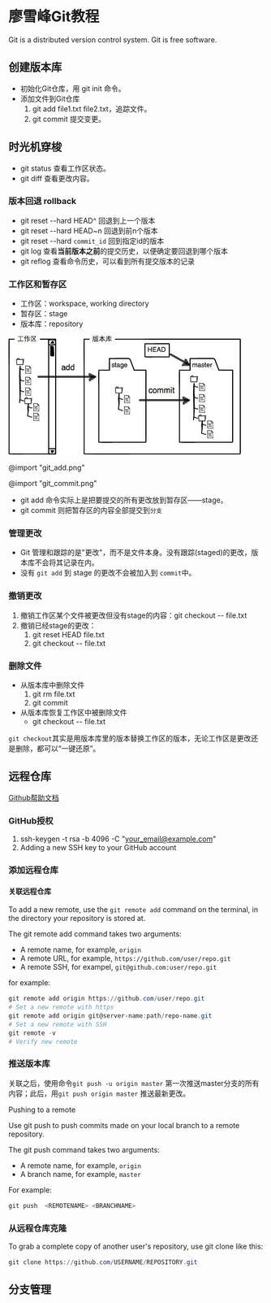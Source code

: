 # 廖雪峰Git教程

Git is a distributed version control system.
Git is free software.

## 创建版本库

- 初始化Git仓库，用 git init 命令。
- 添加文件到Git仓库
    1. git add file1.txt file2.txt，追踪文件。 <!-- 没有stage？ -->
    1. git commit 提交变更。

## 时光机穿梭

- git status 查看工作区状态。
- git diff 查看更改内容。

### 版本回退 rollback

- git reset --hard HEAD^ 回退到上一个版本
- git reset --hard HEAD~n 回退到前n个版本
- git reset --hard `commit_id` 回到指定id的版本
- git log 查看<b>当前版本之前</b>的提交历史，以便确定要回退到哪个版本
- git reflog 查看命令历史，可以看到所有提交版本的记录

### 工作区和暂存区

- 工作区：workspace, working directory
- 暂存区：stage
- 版本库：repository

![workspace_repository.png](workspace_repository.png)

<!-- @import "workspace_repository.png" -->

@import "git_add.png"

@import "git_commit.png"

- git add 命令实际上是把要提交的所有更改放到暂存区——stage。
- git commit 则把暂存区的内容全部提交到`分支`

### 管理更改

- Git 管理和跟踪的是"更改"，而不是文件本身。没有跟踪(staged)的更改，版本库不会将其记录在内。
- 没有 `git add` 到 stage 的更改不会被加入到 `commit`中。

### 撤销更改

1. 撤销工作区某个文件被更改但没有stage的内容：git checkout -- file.txt
1. 撤销已经stage的更改：
    1. git reset HEAD file.txt
    1. git checkout -- file.txt

### 删除文件

- 从版本库中删除文件
  1. git rm file.txt
  1. git commit <!-- 删除后要提交 -->
- 从版本库恢复工作区中被删除文件
  - git checkout -- file.txt

`git checkout`其实是用版本库里的版本替换工作区的版本，无论工作区是更改还是删除，都可以“一键还原”。

## 远程仓库

[ Github帮助文档 ](https://help.github.com/categories/managing-remotes/)

### GitHub授权

1. ssh-keygen -t rsa -b 4096 -C "your_email@example.com"
1. Adding a new SSH key to your GitHub account

### 添加远程仓库

#### 关联远程仓库

To add a new remote, use the `git remote add` command on the terminal, in the directory your repository is stored at.

The git remote add command takes two arguments:

- A remote name, for example, `origin`
- A remote URL, for example, `https://github.com/user/repo.git`
- A remote SSH, for exampel, `git@github.com:user/repo.git`

for example:

```powershell
git remote add origin https://github.com/user/repo.git
# Set a new remote with https
git remote add origin git@server-name:path/repo-name.git
# Set a new remote with SSH
git remote -v
# Verify new remote
```

### 推送版本库

关联之后，使用命令`git push -u origin master` 第一次推送master分支的所有内容；此后，用`git push origin master` 推送最新更改。

Pushing to a remote

Use git push to push commits made on your local branch to a remote repository.

The git push command takes two arguments:

- A remote name, for example, `origin`
- A branch name, for example, `master`

For example:

```powershell
git push  <REMOTENAME> <BRANCHNAME>
```

### 从远程仓库克隆

To grab a complete copy of another user's repository, use git clone like this:

```powershell
git clone https://github.com/USERNAME/REPOSITORY.git
```

## 分支管理
